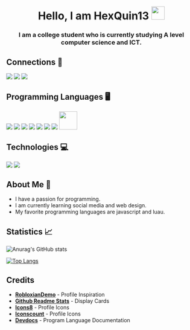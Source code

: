 <h1 align="center">Hello, I am HexQuin13 <img src="https://raw.githubusercontent.com/MartinHeinz/MartinHeinz/master/wave.gif" width="35px"></h1>
<h3 align="center">I am a college student who is currently studying A level computer science and ICT.</h3>

## Connections 📱
<p align="left">
  <a target="_blank" href="https://www.linkedin.com/in/ashton-sartain-53774922b/"><img src="https://img.icons8.com/color/48/000000/linkedin.png"/></a>
  <a href="https://twitter.com/HexQuin13" target="_blank"><img src="https://img.icons8.com/color/48/000000/twitter--v1.png"/></a>
<!--   <a href="https://www.youtube.com/channel/UCyKgKeEiQb-nJG0LcyaRdSg" target="_blank"><img src="https://img.icons8.com/external-prettycons-flat-prettycons/48/000000/external-youtube-multimedia-prettycons-flat-prettycons.png"/></a> -->
  <a href=mailto:hexquin13@gmail.com target="_blank"><img src="https://img.icons8.com/color/48/000000/gmail-new.png"/></a>
</p>

## Programming Languages 🖥️

<p align="left">
  <a href="https://devdocs.io/javascript" target="_blank"><img src="https://img.icons8.com/color/48/000000/javascript--v1.png"/></a>
  <a href="https://devdocs.io/python" target="_blank"><img src="https://img.icons8.com/color/48/000000/python--v1.png"/></a>
  <a href="https://devdocs.io/lua" target="_blank"><img src="https://img.icons8.com/external-tal-revivo-color-tal-revivo/48/000000/external-lua-is-a-lightweight-multi-paradigm-programming-language-logo-color-tal-revivo.png"/></a>
  <a href="https://devdocs.io/html" target="_blank"><img src="https://img.icons8.com/color/48/000000/html-5--v1.png"/></a>
  <a href="https://devdocs.io/css" target="_blank"><img src="https://img.icons8.com/color/48/000000/css3.png"/></a>
  <a href="https://devdocs.io/c" target="_blank"><img src="https://img.icons8.com/color/48/000000/c-programming.png"/></a>
  <a href="https://devdocs.io/cpp" target="_blank"><img src="https://img.icons8.com/color/48/000000/c-plus-plus-logo.png"/></a>
  <a href="https://docs.microsoft.com/en-us/dotnet/csharp/programming-guide/" target="_blank"><img src="https://cdn.iconscout.com/icon/free/png-256/csharp-1-1175241.png" width="48"/></a>
<!--   <a href="https://devdocs.io/react" target="_blank"><img src="https://img.icons8.com/office/48/000000/react.png"/></a> -->
</p>

## Technologies 💻
<p align="left">
  <a href="https://devdocs.io/react" target="_blank"><img src="https://img.icons8.com/office/48/000000/react.png"/></a>
  <a href="https://devdocs.io/node" targer="_blank"><img src="https://img.icons8.com/fluency/48/000000/node-js.png"/></a>
</p>

## About Me 📖
<ul dir="auto">
  <li>I have a passion for programming.</li>
  <li>I am currently learning social media and web design.</li>
  <li>My favorite programming languages are javascript and luau.</li>
</ul>

## Statistics 📈

![Anurag's GitHub stats](https://github-readme-stats.vercel.app/api?username=hexquin13&show_icons=true&theme=dark)
<!-- [![Readme Card](https://github-readme-stats.vercel.app/api/pin/?username=hexquin13&repo=github-readme-stats&theme=dark)](https://github.com/anuraghazra/github-readme-stats) -->
[![Top Langs](https://github-readme-stats.vercel.app/api/top-langs/?username=hexquin13&layout=compact&theme=dark)](https://github.com/anuraghazra/github-readme-stats)

## Credits
<ul dir="auto">
  <li><strong><a href="https://github.com/RobloxianDemo">RobloxianDemo</strong></a> - Profile Inspiration</li>
  <li><strong><a href="https://github.com/anuraghazra/github-readme-stats">Github Readme Stats</strong></a> - Display Cards</li>
  <li><strong><a href="https://icons8.com">Icons8</strong></a> - Profile Icons</li>
  <li><strong><a href="https://iconscout.com">Iconscount</strong></a> - Profile Icons</li>
  <li><strong><a href="https://devdocs.io">Devdocs</strong></a> - Program Language Documentation</li>
</ul>
